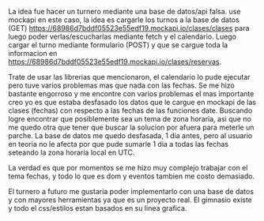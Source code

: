 La idea fue hacer un turnero mediante una base de datos/api falsa. use mockapi en este caso, la idea es cargarle los turnos a la base de datos (GET) https://68986d7bddf05523e55edf19.mockapi.io/clases/clases
para luego poder verlas/escucharlas mediante fetch y el calendario. Luego cargar el turno mediante formulario (POST) y que se cargue toda la informacion en https://68986d7bddf05523e55edf19.mockapi.io/clases/reservas.

Trate de usar las librerias que mencionaron, el calendario lo pude ejecutar pero tuve varios problemas mas que nada con las fechas. Se me hizo bastante engorroso y me encontre con varios problemas
el mas importante creo yo es que estaba desfasado los datos que le cargue en mockapi de las clases (fechas) con respecto a las fechas de las funciones date. Buscando logre encontrar que posiblemente sea un tema
de zona horaria, asi que no me quedo otra que tener que buscar la solucion por afuera para meterle un parche. La base de datos me quedo desfasada, 1 dia antes, pero al usuario en teoria no le afecta por que pude
sumarle 1 dia a todas las fechas seteando la zona horaria local en UTC.

La verdad es que por momentos se me hizo muy complejo trabajar con el tema fechas, y todo lo que es dom y eventos tambien me costo demasiado.

El turnero a futuro me gustaria poder implementarlo con una base de datos y con mayores herramientas ya que es un proyecto real. El gimnasio existe y todo el css/estilos estan basados en su linea grafica.

